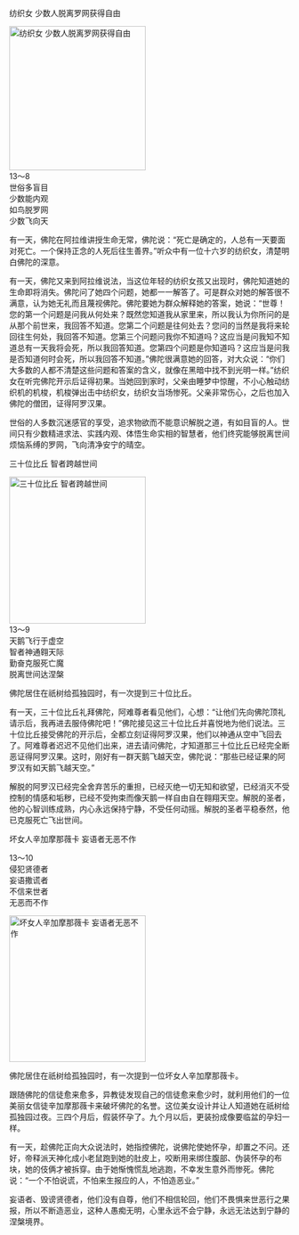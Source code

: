 纺织女 少数人脱离罗网获得自由

<div class="e2">
<img src="images/fjj-57-1.jpg" width="245" height="259" alt="纺织女 少数人脱离罗网获得自由"/>
<div>
13～8<br>
 世俗多盲目<br>
 少数能内观<br>
 如鸟脱罗网<br>
 少数飞向天
</div>
</div>

有一天，佛陀在阿拉维讲授生命无常，佛陀说：“死亡是确定的，人总有一天要面对死亡。一个保持正念的人死后往生善界。”听众中有一位十六岁的纺织女，清楚明白佛陀的深意。

有一天，佛陀又来到阿拉维说法，当这位年轻的纺织女孩又出现时，佛陀知道她的生命即将消失。佛陀问了她四个问题，她都一一解答了。可是群众对她的解答很不满意，认为她无礼而且蔑视佛陀。佛陀要她为群众解释她的答案，她说：“世尊！您的第一个问题是问我从何处来？既然您知道我从家里来，所以我认为你所问的是从那个前世来，我回答不知道。您第二个问题是往何处去？您问的当然是我将来轮回往生何处，我回答不知道。您第三个问题问我你不知道吗？这应当是问我知不知道总有一天我将会死，所以我回答知道。您第四个问题是你知道吗？这应当是问我是否知道何时会死，所以我回答不知道。”佛陀很满意她的回答，对大众说：“你们大多数的人都不清楚这些问题和答案的含义，就像在黑暗中找不到光明一样。”纺织女在听完佛陀开示后证得初果。当她回到家时，父亲由睡梦中惊醒，不小心触动纺织机的机梭，机梭弹出击中纺织女，纺织女当场惨死。父亲非常伤心，之后也加入佛陀的僧团，证得阿罗汉果。

世俗的人多数沉迷感官的享受，追求物欲而不能意识解脱之道，有如目盲的人。世间只有少数精进求法、实践内观、体悟生命实相的智慧者，他们终究能够脱离世间烦恼系缚的罗网，飞向清净安宁的晴空。

三十位比丘 智者跨越世间

<div class="e2">
<img src="images/fjj-57-2.jpg" width="245" height="264" alt="三十位比丘 智者跨越世间"/>
<div>
13～9<br>
 天鹅飞行于虚空<br>
 智者神通翱天际<br>
 勤奋克服死亡魔<br>
 脱离世间达涅槃
</div>
</div>

佛陀居住在祇树给孤独园时，有一次提到三十位比丘。

有一天，三十位比丘礼拜佛陀，阿难尊者看见他们，心想：“让他们先向佛陀顶礼请示后，我再进去服侍佛陀吧！”佛陀接见这三十位比丘并喜悦地为他们说法。三十位比丘接受佛陀的开示后，全都立刻证得阿罗汉果，他们以神通从空中飞回去了。阿难尊者迟迟不见他们出来，进去请问佛陀，才知道那三十位比丘已经完全断恶证得阿罗汉果。这时，刚好有一群天鹅飞越天空，佛陀说：“那些已经证果的阿罗汉有如天鹅飞越天空。”

解脱的阿罗汉已经完全舍弃苦乐的重担，已经灭绝一切无知和欲望，已经消灭不受控制的情感和垢秽，已经不受拘束而像天鹅一样自由自在翱翔天空。解脱的圣者，他的心智训练成熟，内心永远保持宁静，不受任何动摇。解脱的圣者平稳泰然，他已克服死亡飞出世间。



坏女人辛加摩那薇卡 妄语者无恶不作

<div class="e2">
<div>
 <p class="p13-5">13～10<br>
 侵犯贤德者<br>
 妄语撒谎者<br>
 不信来世者<br>
 无恶而不作</p> 
</div>
<img src="images/fjj-57-3.jpg" width="245" height="263" alt="坏女人辛加摩那薇卡 妄语者无恶不作"/>
</div>

佛陀居住在祇树给孤独园时，有一次提到一位坏女人辛加摩那薇卡。

跟随佛陀的信徒愈来愈多，异教徒发现自己的信徒愈来愈少时，就利用他们的一位美丽女信徒辛加摩那薇卡来破坏佛陀的名誉。这位美女设计并让人知道她在祇树给孤独园过夜。三四个月后，假装怀孕了。九个月以后，更装扮成像要临盆的孕妇一样。

有一天，趁佛陀正向大众说法时，她指控佛陀，说佛陀使她怀孕，却置之不问。还好，帝释派天神化成小老鼠跑到她的肚皮上，咬断用来绑住腹部、伪装怀孕的布块，她的伎俩才被拆穿。由于她惭愧慌乱地逃跑，不幸发生意外而惨死。佛陀说：“一个不怕说谎，不怕来生报应的人，不怕造恶业。”

妄语者、毁谤贤德者，他们没有自尊，他们不相信轮回，他们不畏惧来世恶行之果报，所以不断造恶业，这种人愚痴无明，心里永远不会宁静，永远无法达到宁静的涅槃境界。
